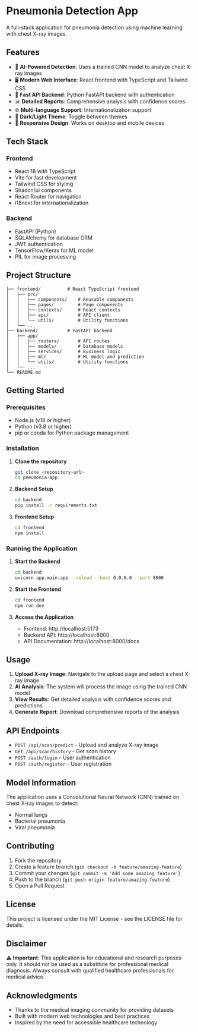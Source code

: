 # Pneumonia Detection App

A full-stack application for pneumonia detection using machine learning with chest X-ray images.

## Features

- 🔬 **AI-Powered Detection**: Uses a trained CNN model to analyze chest X-ray images
- 🖥️ **Modern Web Interface**: React frontend with TypeScript and Tailwind CSS
- 🚀 **Fast API Backend**: Python FastAPI backend with authentication
- 📊 **Detailed Reports**: Comprehensive analysis with confidence scores
- 🌐 **Multi-language Support**: Internationalization support
- 🎨 **Dark/Light Theme**: Toggle between themes
- 📱 **Responsive Design**: Works on desktop and mobile devices

## Tech Stack

### Frontend
- React 18 with TypeScript
- Vite for fast development
- Tailwind CSS for styling
- Shadcn/ui components
- React Router for navigation
- i18next for internationalization

### Backend
- FastAPI (Python)
- SQLAlchemy for database ORM
- JWT authentication
- TensorFlow/Keras for ML model
- PIL for image processing

## Project Structure

```
├── frontend/          # React TypeScript frontend
│   ├── src/
│   │   ├── components/    # Reusable components
│   │   ├── pages/         # Page components
│   │   ├── contexts/      # React contexts
│   │   ├── api/           # API client
│   │   └── utils/         # Utility functions
│   └── ...
├── backend/           # FastAPI backend
│   ├── app/
│   │   ├── routers/       # API routes
│   │   ├── models/        # Database models
│   │   ├── services/      # Business logic
│   │   ├── ml/            # ML model and prediction
│   │   └── utils/         # Utility functions
│   └── ...
└── README.md
```

## Getting Started

### Prerequisites

- Node.js (v18 or higher)
- Python (v3.8 or higher)
- pip or conda for Python package management

### Installation

1. **Clone the repository**
   ```bash
   git clone <repository-url>
   cd pneumonia-app
   ```

2. **Backend Setup**
   ```bash
   cd backend
   pip install -r requirements.txt
   ```

3. **Frontend Setup**
   ```bash
   cd frontend
   npm install
   ```

### Running the Application

1. **Start the Backend**
   ```bash
   cd backend
   uvicorn app.main:app --reload --host 0.0.0.0 --port 8000
   ```

2. **Start the Frontend**
   ```bash
   cd frontend
   npm run dev
   ```

3. **Access the Application**
   - Frontend: http://localhost:5173
   - Backend API: http://localhost:8000
   - API Documentation: http://localhost:8000/docs

## Usage

1. **Upload X-ray Image**: Navigate to the upload page and select a chest X-ray image
2. **AI Analysis**: The system will process the image using the trained CNN model
3. **View Results**: Get detailed analysis with confidence scores and predictions
4. **Generate Report**: Download comprehensive reports of the analysis

## API Endpoints

- `POST /api/scan/predict` - Upload and analyze X-ray image
- `GET /api/scan/history` - Get scan history
- `POST /auth/login` - User authentication
- `POST /auth/register` - User registration

## Model Information

The application uses a Convolutional Neural Network (CNN) trained on chest X-ray images to detect:
- Normal lungs
- Bacterial pneumonia
- Viral pneumonia

## Contributing

1. Fork the repository
2. Create a feature branch (`git checkout -b feature/amazing-feature`)
3. Commit your changes (`git commit -m 'Add some amazing feature'`)
4. Push to the branch (`git push origin feature/amazing-feature`)
5. Open a Pull Request

## License

This project is licensed under the MIT License - see the LICENSE file for details.

## Disclaimer

⚠️ **Important**: This application is for educational and research purposes only. It should not be used as a substitute for professional medical diagnosis. Always consult with qualified healthcare professionals for medical advice.

## Acknowledgments

- Thanks to the medical imaging community for providing datasets
- Built with modern web technologies and best practices
- Inspired by the need for accessible healthcare technology